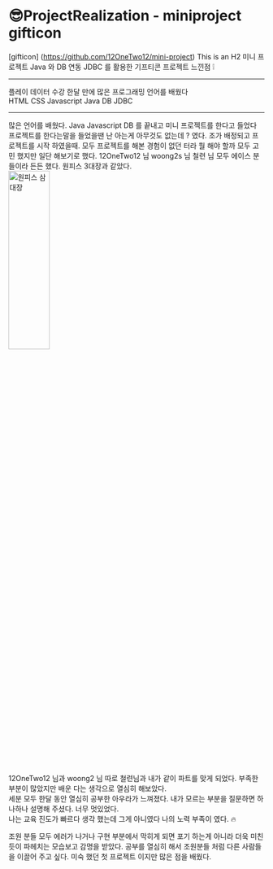 # 😎ProjectRealization - miniproject gifticon
[gifticon] (https://github.com/12OneTwo12/mini-project)
This is an H2 미니 프로젝트 Java 와 DB 연동 JDBC 를 활용한 기프티콘 프로젝트 느낀점 ❕
***
[id]: URL "Optional Title here"

플레이 데이터 수강 한달 만에 많은 프로그래밍 언어를 배웠다 <BR>
HTML CSS Javascript Java DB JDBC 
***
많은 언어를 배웠다. Java Javascript DB 를 끝내고 미니 프로젝트를 한다고 들었다<BR>
프로젝트를 한다는말을 들었을땐 난 아는게 아무것도 없는데 ? 였다. 조가 배정되고 프로젝트를 시작 하였을때.
모두 프로젝트를 해본 경험이 없던 터라 뭘 해야 할까 모두 고민 했지만 일단 해보기로 했다. 
12OneTwo12 님 woong2s 님 철련 님 모두 에이스 분들이라 든든 했다. 원피스 3대장과 같았다. <br>
<img src="https://user-images.githubusercontent.com/103405475/184267524-194b8a14-264f-45d3-a8f8-07f9a1c9842e.png" width="40%" height="30%" title="삼대장" alt="원피스 삼대장"></img>

 12OneTwo12 님과 woong2 님 따로 철련님과 내가 같이 파트를 맞게 되었다. 부족한 부분이 많았지만 배운 다는 생각으로 열심히 해보았다.<br>
 세분 모두 한달 동안 열심히 공부한 아우라가 느껴졌다. 내가 모르는 부분을 질문하면 하나하나 설명해 주셨다. 너무 멋있었다. <br>
 나는 교육 진도가 빠르다 생각 했는데 그게 아니였다 나의 노력 부족이 였다. 🔥 <br>
 
 조원 분들 모두 에러가 나거나 구현 부분에서 막히게 되면 포기 하는게 아니라 더욱 미친듯이 파헤치는 모습보고 감명을 받았다.
 공부를 열심히 해서 조원분들 처럼 다른 사람들을 이끌어 주고 싶다. 미숙 했던 첫 프로젝트 이지만 많은 점을 배웠다.  
 
 
 

